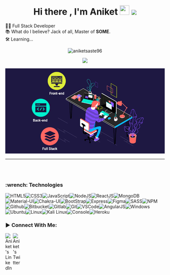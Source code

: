 <h1 align="center"> Hi there , I'm Aniket <img src= "https://media.tenor.com/images/2adfe94e69139f3e22623b61d375a7a7/tenor.gif" width= "30" height= "30"> <img src="https://media.giphy.com/media/hvRJCLFzcasrR4ia7z/giphy.gif" width="35"></h1>
  👨‍💻 Full Stack Developer <br/>
  📚 What do I believe? Jack of all, Master of <b>SOME</b>.<br/>
  🛠️ Learning...
<p align="center"> <img src="https://komarev.com/ghpvc/?username=GITHUB-aniketsaste96&label=Profile%20views&color=ce9927&style=flat" alt="aniketsaste96" /> </p>
<p align="center">
  <img src="https://github.com/thompsonemerson/thompsonemerson/raw/master/cover-thompson.png" height="200"/>
</p>
<div align="center">
<img src="https://github.com/aniketsaste96/aniketsaste96/blob/main/full-stack-development.gif"/>
</div>

<hr>



 <!-- <div align="center">
  <div style="display: flex;">
    <img style="height: 50%"  src="https://github-readme-stats.vercel.app/api/top-langs/?username=aniketsaste96&layout=compact&show_icons=true&title_color=ffffff&icon_color=34abeb&text_color=daf7dc&bg_color=151515" style="vertical-align: top;" />
   <img align="center" src="https://github-readme-streak-stats.herokuapp.com/?user=aniketsaste96&theme=radical&hide_border=true"/>
    <p>&nbsp;<img align="center" src="https://github-readme-stats.vercel.app/api?username=aniketsaste96&show_icons=true&locale=en" alt="aniketsaste96" /></p>
  </div>
</div> -->

<br><br>
<h3>:wrench: Technologies</h3>

![HTML5](https://img.icons8.com/color/30/html-5.png)![CSS3](https://img.icons8.com/color/30/css3.png)![JavaScript](https://img.icons8.com/color/30/javascript.png)![NodeJS](https://img.icons8.com/color/30/nodejs.png)![ReactJS](https://img.icons8.com/color/30/react-native.png)![MongoDB](https://img.icons8.com/color/30/mongodb.png)![Material-UI](https://img.icons8.com/color/30/material-ui.png)![Chakra-UI](https://img.icons8.com/color/30/chakra-ui.png)![BootStrap](https://img.icons8.com/color/30/bootstrap.png)![Express](https://img.icons8.com/color/30/express.png)![Figma](https://img.icons8.com/color/30/figma.png)![SASS](https://img.icons8.com/color/30/sass.png)![NPM](https://img.icons8.com/color/30/npm.png)![Github](https://img.icons8.com/material-outlined/30/github.png)![Bitbucket](https://img.icons8.com/color/30/bitbucket.png)![Gitlab](https://img.icons8.com/color/30/gitlab.png)![Git](https://img.icons8.com/color/30/git.png)![VSCode](https://img.icons8.com/color/30/visual-studio-code-2019.png)![AngularJS](https://img.icons8.com/color/30/angularjs.png)![Windows](https://img.icons8.com/color/30/windows-10.png)![Ubuntu](https://img.icons8.com/color/30/ubuntu--v1.png)![Linux](https://img.icons8.com/color/30/linux.png)![Kali Linux](https://img.icons8.com/color/30/kali-linux.png)![Console](https://img.icons8.com/color/30/console.png)![Heroku](https://img.icons8.com/color/30/heroku.png)

<h3 align="left">▶ Connect With Me:</h3>
<a href="https://www.linkedin.com/in/aniket-saste-1a577462/">
  <img align="left" alt="Aniket's LinkedIn" width="24px" src="https://img.icons8.com/nolan/96/linkedin.png" />
</a>

<a href="https://twitter.com/aniket34488197">
  <img align="left" alt="Aniket's Twitter" width="24px" src="https://img.icons8.com/nolan/96/twitter.png" />
</a>


